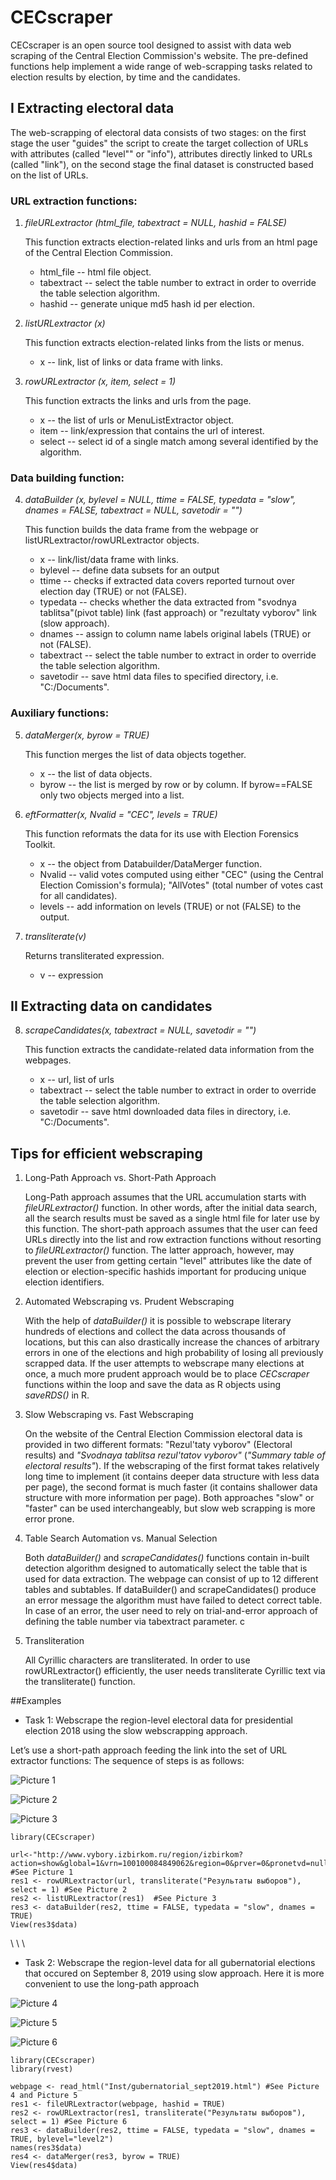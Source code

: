 # CECscraper
CECscraper is an open source tool designed to assist with data web scraping of the Central Election Commission's website.  The pre-defined functions help implement a wide range of web-scrapping tasks related to election results by election, by time and the candidates.  

## I Extracting electoral data
The web-scrapping of electoral data consists of two stages: on the first stage the user "guides" the script to create the target collection of URLs with attributes (called "level"" or "info"), attributes directly linked to URLs (called "link"), on the second stage the final dataset is constructed based on the list of URLs. 

### URL extraction functions:

1. <em>fileURLextractor (html_file, tabextract = NULL, hashid = FALSE)</em>

    This function extracts election-related links and urls from an html page of the Central Election Commission.
    
    + html_file -- html file object.
    +	tabextract -- select the table number to extract in order to override the table selection algorithm.
    +	hashid -- generate unique md5 hash id per election.

2. <em>listURLextractor (x)</em> 
    
    This function extracts election-related links from the lists or menus.
    
    +	x -- link, list of links or data frame with links.

3. <em>rowURLextractor (x, item, select = 1)</em>

    This function extracts the links and urls from the page.
    
    +	x -- the list of urls or MenuListExtractor object.
    +	item -- link/expression that contains the url of interest.
    +	select -- select id of a single match among several identified by the algorithm.

### Data building function:
4.  <em> dataBuilder (x, bylevel = NULL, ttime = FALSE, typedata = "slow", dnames = FALSE, tabextract = NULL, savetodir = "")</em> 

    This function builds the data frame from the webpage or listURLextractor/rowURLextractor objects.
    
    +	x -- link/list/data frame with links.
    +	bylevel -- define data subsets for an output
    + ttime -- checks if extracted data covers reported turnout over election day (TRUE) or not (FALSE).
    +	typedata -- checks whether the data extracted from "svodnya tablitsa"(pivot table) link (fast approach) or "rezultaty vyborov" link (slow approach).
    +	dnames -- assign to column name labels original labels (TRUE) or not (FALSE).
    +	tabextract -- select the table number to extract in order to override the table selection algorithm.
    +	savetodir -- save html data files to specified directory, i.e. "C:/Documents".

### Auxiliary functions:
5.  <em> dataMerger(x, byrow = TRUE) </em> 
    
    This function merges the list of data objects together.
    
    +	x -- the list of data objects.
    +	byrow -- the list is merged by row or by column.  If byrow==FALSE only two objects merged into a list.

6.  <em> eftFormatter(x, Nvalid = "CEC", levels = TRUE) </em> 

    This function reformats the data for its use with Election Forensics Toolkit.
  
    +	x -- the object from Databuilder/DataMerger function.
    +	Nvalid -- valid votes computed using either "CEC" (using the Central Election Comission's formula); "AllVotes" (total number of votes cast for all candidates).
    +	levels -- add information on levels (TRUE) or not (FALSE) to the output.

7.  <em> transliterate(v) </em>

    Returns transliterated expression.
    
    +	v -- expression


## II Extracting data on candidates
8.  <em> scrapeCandidates(x, tabextract = NULL, savetodir = "") </em> 

    This function extracts the candidate-related data information from the webpages.
    
    +	x -- url, list of urls
    +	tabextract -- select the table number to extract in order to override the table selection algorithm.
    +	savetodir -- save html downloaded data files in directory, i.e. "C:/Documents".


## Tips for efficient webscraping

1.	Long-Path Approach vs. Short-Path Approach

    Long-Path approach assumes that the URL accumulation starts with <em>fileURLextractor()</em> function.  In other words, after the initial data search, all the search results must be saved as a single html file for later use by this function.  The short-path approach assumes that the user can feed URLs directly into the list and row extraction functions without resorting to <em>fileURLextractor()</em> function.  The latter approach, however, may prevent the user from getting certain "level" attributes like the date of election or election-specific hashids important for producing unique election identifiers.

2.	Automated Webscraping vs. Prudent Webscraping

    With the help of <em>dataBuilder()</em> it is possible to webscrape literary hundreds of elections and collect the data across thousands of locations, but this can also drastically increase the chances of arbitrary errors in one of the elections and high probability of losing all previously scrapped data.  If the user attempts to webscrape many elections at once, a much more prudent approach would be to place <em>CECscraper</em> functions within the loop and save the data as R objects using <em>saveRDS()</em> in R. 

3.	Slow Webscraping vs. Fast Webscraping

    On the website of the Central Election Commission electoral data is provided in two different formats:  "Rezul'taty vyborov" (Electoral results)      and <em>"Svodnaya tablitsa rezul'tatov vyborov"</em> (<em>"Summary table of electoral results"</em>).  If the webscraping of the first format
    takes relatively long time to implement (it contains deeper data structure with less data per page), the second format is much faster (it
    contains shallower data structure with more information per page).  Both approaches "slow" or "faster" can be used interchangeably, but slow web scrapping is more error      prone.

4.	Table Search Automation vs. Manual Selection

    Both <em>dataBuilder()</em> and  <em>scrapeCandidates()</em> functions contain in-built detection algorithm designed to automatically select the table that is used for data extraction.  The webpage can consist of up to 12 different tables and subtables.  If dataBuilder() and                    scrapeCandidates() produce an error message the algorithm must have failed to detect correct table.  In case of an error, the user need to rely on trial-and-error approach of defining the table number via tabextract parameter.
c                                     
5.	Transliteration

    All Cyrillic characters are transliterated.  In order to use rowURLextractor() efficiently, the user needs transliterate Cyrillic text via the  transliterate() function.

##Examples

+ Task 1: Webscrape the region-level electoral data for presidential election 2018 using the slow webscrapping approach.  

Let’s use a short-path approach feeding the link into the set of URL extractor functions: 
The sequence of steps is as follows:


![Picture 1](Inst/Task1p1.png)

![Picture 2](Inst/Task1p2.png) 

![Picture 3](Inst/Task1p3.png)
  
    library(CECscraper)

    url<-"http://www.vybory.izbirkom.ru/region/izbirkom?action=show&global=1&vrn=100100084849062&region=0&prver=0&pronetvd=null" #See Picture 1
    res1 <- rowURLextractor(url, transliterate("Результаты выборов"), select = 1) #See Picture 2
    res2 <- listURLextractor(res1)  #See Picture 3
    res3 <- dataBuilder(res2, ttime = FALSE, typedata = "slow", dnames = TRUE)
    View(res3$data)

 \ 
 \ 
 \ 

+ Task 2: Webscrape the region-level data for all gubernatorial elections that occured on September 8, 2019 using slow approach. 
Here it is more convenient to use the long-path approach

![Picture 4](Inst/Task2p1.png)

![Picture 5](Inst/Task2p2.png)

![Picture 6](Inst/Task2p3.png)


    library(CECscraper)
    library(rvest)
     
    webpage <- read_html("Inst/gubernatorial_sept2019.html") #See Picture 4 and Picture 5
    res1 <- fileURLextractor(webpage, hashid = TRUE)
    res2 <- rowURLextractor(res1, transliterate("Результаты выборов"), select = 1) #See Picture 6
    res3 <- dataBuilder(res2, ttime = FALSE, typedata = "slow", dnames = TRUE, bylevel="level2")
    names(res3$data)
    res4 <- dataMerger(res3, byrow = TRUE) 
    View(res4$data)















